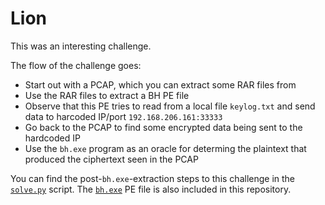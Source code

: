 # Lion

This was an interesting challenge.

The flow of the challenge goes:

* Start out with a PCAP, which you can extract some RAR files from
* Use the RAR files to extract a BH PE file
* Observe that this PE tries to read from a local file `keylog.txt` and send data to harcoded IP/port `192.168.206.161:33333`
* Go back to the PCAP to find some encrypted data being sent to the hardcoded IP
* Use the `bh.exe` program as an oracle for determing the plaintext that produced the ciphertext seen in the PCAP

You can find the post-`bh.exe`-extraction steps to this challenge in the [`solve.py`](./solve.py) script. The [`bh.exe`](./bh.exe) PE file is also included in this repository.
